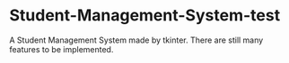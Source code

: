 # Student-Management-System-test
A Student Management System made by tkinter. There are still many features to be implemented.
